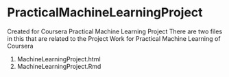 # PracticalMachineLearningProject
Created for Coursera Practical Machine Learning Project
There are two files in this that are related to the Project Work
for Practical Machine Learning of Coursera

1. MachineLearningProject.html
2. MachineLearningProject.Rmd

